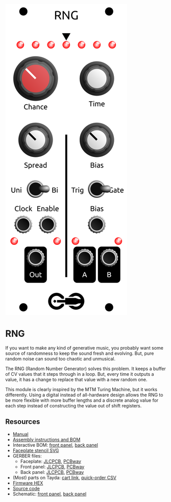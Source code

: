 <div class="fm-readme-container">

<img class="fm-readme-module-image" src="docs/images/rng_faceplate_display.svg" />

<div class="fm-readme-text">

<h1>RNG</h1>

<p>If you want to make any kind of generative music, you probably want some source of randomness to keep the sound fresh and evolving. But, pure random noise can sound too chaotic and unmusical.</p>

<p>The RNG (Random Number Generator) solves this problem. It keeps a buffer of CV values that it steps through in a loop. But, every time it outputs a value, it has a change to replace that value with a new random one.</p>

<p>This module is clearly inspired by the MTM Turing Machine, but it works differently. Using a digital instead of all-hardware design allows the RNG to be more flexible with more buffer lengths and a discrete analog value for each step instead of constructing the value out of shift registers.</p>

<h2>Resources</h2>

<ul>
  <li><a href="https://quinnfreedman.github.io/fm-artifacts/RNG/rng_manual.pdf">Manual</a></li>
  <li><a href="https://quinnfreedman.github.io/modular/modules/RNG/docs/assembly_instructions">Assembly instructions and BOM</a></li>
  <li>Interactive BOM: <a href="https://quinnfreedman.github.io/fm-artifacts/RNG/rng_pcb_front_interactive_bom.html">front panel</a>, <a href="https://quinnfreedman.github.io/fm-artifacts/RNG/rng_pcb_back_interactive_bom.html">back panel</a></li>
  <li><a href="https://quinnfreedman.github.io/fm-artifacts/RNG/rng_faceplate.svg">Faceplate stencil SVG</a></li>
  <li>GERBER files:
    <ul>
      <li>Faceplate: <a href="https://quinnfreedman.github.io/fm-artifacts/RNG/rng_faceplate_pcb_jlcpcb.zip">JLCPCB</a>, <a href="https://quinnfreedman.github.io/fm-artifacts/RNG/rng_faceplate_pcb_pcbway.zip">PCBway</a></li>
      <li>Front panel: <a href="https://quinnfreedman.github.io/fm-artifacts/RNG/rng_pcb_front_jlcpcb.zip">JLCPCB</a>, <a href="https://quinnfreedman.github.io/fm-artifacts/RNG/rng_pcb_front_pcbway.zip">PCBway</a></li>
      <li>Back panel: <a href="https://quinnfreedman.github.io/fm-artifacts/RNG/rng_pcb_back_jlcpcb.zip">JLCPCB</a>, <a href="https://quinnfreedman.github.io/fm-artifacts/RNG/rng_pcb_back_pcbway.zip">PCBway</a></li>
    </ul>
  </li>
  <li>(Most) parts on Tayda: <a href="https://www.taydaelectronics.com/savecartpro/index/savenewquote/qid/02840666568">cart link</a>, <a href="https://freemodular.org/modules/RNG/fm_rng_tayda_bom.csv">quick-order CSV</a></li>
  <li><a href="https://quinnfreedman.github.io/fm-artifacts/RNG/fm-rng.hex">Firmware HEX</a></li>
  <li><a href="https://github.com/QuinnFreedman/modular/tree/main/modules/RNG">Source code</a></li>
  <li>Schematic: <a href="https://quinnfreedman.github.io/fm-artifacts/RNG/rng_pcb_front_schematic.pdf">front panel</a>, <a href="https://quinnfreedman.github.io/fm-artifacts/RNG/rng_pcb_back_schematic.pdf">back panel</a></li>
</ul>

</div>
</div>
